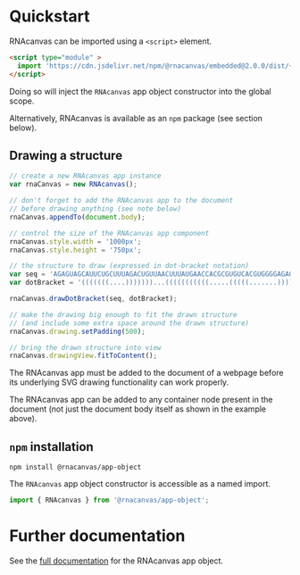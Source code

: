 # Quickstart

RNAcanvas can be imported using a `<script>` element.

```html
<script type="module" >
  import 'https://cdn.jsdelivr.net/npm/@rnacanvas/embedded@2.0.0/dist/+esm';
</script>
```

Doing so will inject the `RNAcanvas` app object constructor into the global scope.

Alternatively, RNAcanvas is available as an `npm` package (see section below).

## Drawing a structure

```javascript
// create a new RNAcanvas app instance
var rnaCanvas = new RNAcanvas();

// don't forget to add the RNAcanvas app to the document
// before drawing anything (see note below)
rnaCanvas.appendTo(document.body);

// control the size of the RNAcanvas app component
rnaCanvas.style.width = '1000px';
rnaCanvas.style.height = '750px';

// the structure to draw (expressed in dot-bracket notation)
var seq = 'AGAGUAGCAUUCUGCUUUAGACUGUUAACUUUAUGAACCACGCGUGUCACGUGGGGAGAGUUAACAGCGCCC';
var dotBracket = '(((((((....)))))))...(((((((((((.....(((((.......)))))..))))))))))).....';

rnaCanvas.drawDotBracket(seq, dotBracket);

// make the drawing big enough to fit the drawn structure
// (and include some extra space around the drawn structure)
rnaCanvas.drawing.setPadding(500);

// bring the drawn structure into view
rnaCanvas.drawingView.fitToContent();
```

The RNAcanvas app must be added to the document of a webpage
before its underlying SVG drawing functionality can work properly.

The RNAcanvas app can be added to any container node present in the document
(not just the document body itself as shown in the example above).

## `npm` installation

```
npm install @rnacanvas/app-object
```

The `RNAcanvas` app object constructor is accessible as a named import.

```javascript
import { RNAcanvas } from '@rnacanvas/app-object';
```

# Further documentation

See the [full documentation](https://pzhaojohnson.github.io/rnacanvas.app-object/) for the RNAcanvas app object.
